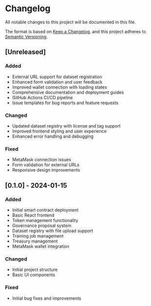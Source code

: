 # Changelog

All notable changes to this project will be documented in this file.

The format is based on [Keep a Changelog](https://keepachangelog.com/en/1.0.0/),
and this project adheres to [Semantic Versioning](https://semver.org/spec/v2.0.0.html).

## [Unreleased]

### Added
- External URL support for dataset registration
- Enhanced form validation and user feedback
- Improved wallet connection with loading states
- Comprehensive documentation and deployment guides
- GitHub Actions CI/CD pipeline
- Issue templates for bug reports and feature requests

### Changed
- Updated dataset registry with license and tag support
- Improved frontend styling and user experience
- Enhanced error handling and debugging

### Fixed
- MetaMask connection issues
- Form validation for external URLs
- Responsive design improvements

## [0.1.0] - 2024-01-15

### Added
- Initial smart contract deployment
- Basic React frontend
- Token management functionality
- Governance proposal system
- Dataset registry with file upload support
- Training job management
- Treasury management
- MetaMask wallet integration

### Changed
- Initial project structure
- Basic UI components

### Fixed
- Initial bug fixes and improvements
